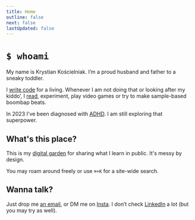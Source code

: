 ```yaml
---
title: Home
outline: false
next: false
lastUpdated: false
---
```


# `$ whoami`

My name is Krystian Kościelniak. I’m a proud husband and father to a sneaky toddler.

I [write code](https://github.com/kkoscielniak) for a living. Whenever I am not doing that or looking after my kiddo’, I [read](/reading/reading-list), experiment, play video games or try to make sample-based boombap beats.

In 2023 I've been diagnosed with [ADHD](/ADHD/index.md). I am still exploring that superpower.

## What's this place?

This is my [digital garden](/About/digital-garden.md) for sharing what I learn in public. It's messy by design.

You may roam around freely or use `⌘+K` for a site-wide search.

## Wanna talk?

Just drop me <a href="mailto:krystian@koscielniak.pro">an email</a>, or DM me on [Insta](https://instagram.com/pankoscielniak). I don’t check [LinkedIn](https://www.linkedin.com/in/krystian-koÅ9Bcielniak-629102a7/) a lot (but you may try as well).
